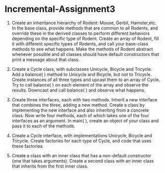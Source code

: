 # Incremental-Assignment3
1. Create an inheritance hierarchy of Rodent: Mouse, Gerbil, Hamster,etc. 
In the base class, provide methods that are common to all Rodents, and override these in the derived classes to perform different behaviors depending on the specific type of Rodent. Create an array of Rodent, fill it with different specific types of Rodents, and call your base-class methods to see what happens. Make the methods of Rodent abstract whenever possible and all classes should have default constructors that print a message about that class.

2. Create a Cycle class, with subclasses Unicycle, Bicycle and Tricycle. 
Add a balance( ) method to Unicycle and Bicycle, but not to Tricycle. Create instances of all three types and upcast them to an array of Cycle. Try to call balance( ) on each element of the array and observe the results. Downcast and call balance( ) and observe what happens.

3. Create three interfaces, each with two methods.
Inherit a new interface that combines the three, adding a new method. Create a class by implementing the new interface and also inheriting from a concrete class. Now write four methods, each of which takes one of the four interfaces as an argument. In main( ), create an object of your class and pass it to each of the methods.

4. Create a Cycle interface, with implementations Unicycle, Bicycle and Tricycle. 
Create factories for each type of Cycle, and code that uses these factories.

5. Create a class with an inner class that has a non-default constructor (one that takes arguments). 
Create a second class with an inner class that inherits from the first inner class.
